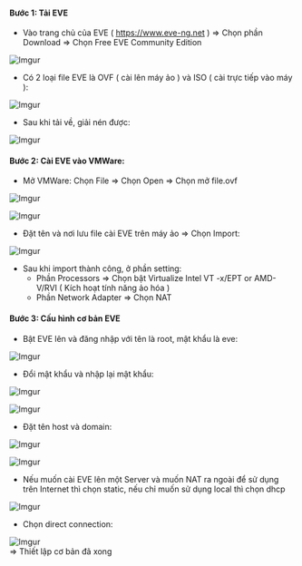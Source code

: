 #### Bước 1: Tải EVE
- Vào trang chủ của EVE ( https://www.eve-ng.net ) => Chọn phần Download => Chọn Free EVE Community Edition 

![Imgur](https://i.imgur.com/euf8wST.png)

- Có 2 loại file EVE là OVF ( cài lên máy ảo ) và ISO ( cài trực tiếp vào máy ):

![Imgur](https://i.imgur.com/m5iWIUe.png)

- Sau khi tải về, giải nén được: 

![Imgur](https://i.imgur.com/qFsNBBY.png)

#### Bước 2: Cài EVE vào VMWare:
- Mở VMWare: Chọn File => Chọn Open => Chọn mở file.ovf

![Imgur](https://i.imgur.com/dcb2bVn.png)

![Imgur](https://i.imgur.com/j0724im.png)

- Đặt tên và nơi lưu file cài EVE trên máy ảo => Chọn Import:

![Imgur](https://i.imgur.com/p0n38ts.png)


- Sau khi import thành công, ở phần setting:
  * Phần Processors => Chọn bật Virtualize Intel VT -x/EPT or AMD-V/RVI ( Kích hoạt tính năng ảo hóa )
  * Phần Network Adapter => Chọn NAT

#### Bước 3: Cấu hình cơ bản EVE
- Bật EVE lên và đăng nhập với tên là root, mật khẩu là eve:

![Imgur](https://i.imgur.com/dmB69HC.png)

- Đổi mật khẩu và nhập lại mật khẩu:

![Imgur](https://i.imgur.com/ACbBh2f.png)

![Imgur](https://i.imgur.com/Mv7dYtS.png)

- Đặt tên host và domain:

![Imgur](https://i.imgur.com/0jTfRkR.png)

![Imgur](https://i.imgur.com/AQU6st4.png)

- Nếu muốn cài EVE lên một Server và muốn NAT ra ngoài để sử dụng trên Internet thì chọn static, nếu chỉ muốn sử dụng local thì chọn dhcp

![Imgur](https://i.imgur.com/DcbJm5R.png)

- Chọn direct connection:

![Imgur](https://i.imgur.com/pAzG1Lx.png)
<br/>
=> Thiết lập cơ bản đã xong
















